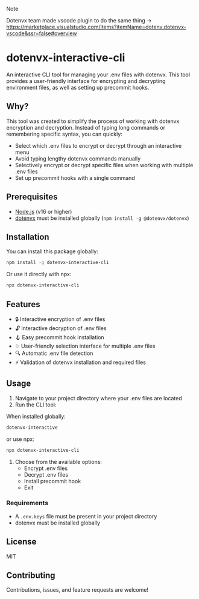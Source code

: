 > [!NOTE]
> Dotenvx team made vscode plugin to do the same thing -> https://marketplace.visualstudio.com/items?itemName=dotenv.dotenvx-vscode&ssr=false#overview


# dotenvx-interactive-cli

An interactive CLI tool for managing your .env files with dotenvx. This tool provides a user-friendly interface for encrypting and decrypting environment files, as well as setting up precommit hooks.

## Why?

This tool was created to simplify the process of working with dotenvx encryption and decryption. Instead of typing long commands or remembering specific syntax, you can quickly:

- Select which .env files to encrypt or decrypt through an interactive menu
- Avoid typing lengthy dotenvx commands manually
- Selectively encrypt or decrypt specific files when working with multiple .env files
- Set up precommit hooks with a single command

## Prerequisites

- [Node.js](https://nodejs.org/) (v16 or higher)
- [dotenvx](https://github.com/dotenvx/dotenvx) must be installed globally (`npm install -g @dotenvx/dotenvx`)

## Installation

You can install this package globally:

```bash
npm install -g dotenvx-interactive-cli
```

Or use it directly with npx:

```bash
npx dotenvx-interactive-cli
```

## Features

- 🔒 Interactive encryption of .env files
- 🔓 Interactive decryption of .env files
- 🪝 Easy precommit hook installation
- ✨ User-friendly selection interface for multiple .env files
- 🔍 Automatic .env file detection
- ⚡ Validation of dotenvx installation and required files

## Usage

1. Navigate to your project directory where your .env files are located
2. Run the CLI tool:

When installed globally:
```bash
dotenvx-interactive
```
or use npx:
```bash
npx dotenvx-interactive-cli
```
1. Choose from the available options:
   - Encrypt .env files
   - Decrypt .env files
   - Install precommit hook
   - Exit

### Requirements

- A `.env.keys` file must be present in your project directory
- dotenvx must be installed globally

## License

MIT

## Contributing

Contributions, issues, and feature requests are welcome!
